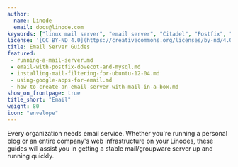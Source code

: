 ```yaml
---
author:
  name: Linode
  email: docs@linode.com
keywords: ["linux mail server", "email server", "Citadel", "Postfix", "Courier", "SMTP server"]
license: '[CC BY-ND 4.0](https://creativecommons.org/licenses/by-nd/4.0)'
title: Email Server Guides
featured:
 - running-a-mail-server.md
 - email-with-postfix-dovecot-and-mysql.md
 - installing-mail-filtering-for-ubuntu-12-04.md
 - using-google-apps-for-email.md
 - how-to-create-an-email-server-with-mail-in-a-box.md
show_on_frontpage: true
title_short: "Email"
weight: 80
icon: "envelope"
---
```


Every organization needs email service. Whether you're running a personal blog or an entire company's web infrastructure on your Linodes, these guides will assist you in getting a stable mail/groupware server up and running quickly.

